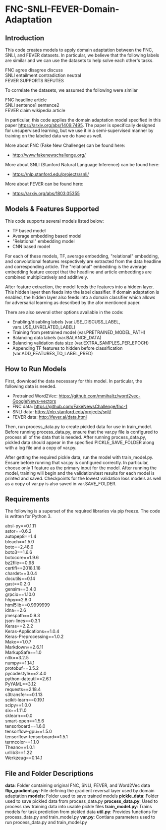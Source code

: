 # FNC-SNLI-FEVER-Domain-Adaptation

## Introduction
This code creates models to apply domain adaptation between the FNC, SNLI,
and FEVER datasets. In particular, we believe that the following labels are 
similar and we can use the datasets to help solve each other's tasks.

FNC     agree       disagree       discuss   
SNLI    entailment  contradiction  neutral   
FEVER   SUPPORTS    REFUTES    

To correlate the datasets, we assumed the following were similar

FNC     headline    article  
SNLI    sentence1   sentence2  
FEVER   claim       wikipedia article  

In particular, this code applies the domain adaptation model specified in
this paper https://arxiv.org/abs/1409.7495. The paper is specifically 
designed for unsupervised learning, but we use it in a semi-supervised
manner by training on the labeled data we do have as well. 

More about FNC (Fake New Challenge) can be found here: 
- http://www.fakenewschallenge.org/  

More about SNLI (Stanford Natural Language Inference) can be found here:
- https://nlp.stanford.edu/projects/snli/  

More about FEVER can be found here:
- https://arxiv.org/abs/1803.05355  

## Models & Features Supported
This code supports several models listed below:  
- TF based model
- Average embedding based model
- "Relational" embedding model
- CNN based model

For each of these models, TF, average embedding, "relational" embedding,
and convolutional features respectively are extracted from the data 
headline and corresponding article. The "relational" embedding is the 
average embedding feature except that the headline and article
embeddings are combined multiplicatively and additively.

After feature extraction, the model feeds the features into a hidden 
layer. This hidden layer then feeds into the label classifier. If 
domain adaptation is enabled, the hidden layer also feeds into a domain
classifier which allows for adversarial learning as described by the afor
mentioned paper.

There are also several other options available in the code:  
 - Enabling/disabling labels (var.USE_DISCUSS_LABEL, vars.USE_UNRELATED_LABEL)  
 - Training from pretrained model (var.PRETRAINED_MODEL_PATH) 
 - Balancing data labels (var.BALANCE_DATA)  
 - Balancing validation data size (var.EXTRA_SAMPLES_PER_EPOCH)
 - Appending TF features to hidden before classification 
   (var.ADD_FEATURES_TO_LABEL_PRED)  

## How to Run Models
First, download the data necessary for this model. In particular, the
following data is needed. 

 - Pretrained Word2Vec: https://github.com/mmihaltz/word2vec-GoogleNews-vectors 
 - FNC data: https://github.com/FakeNewsChallenge/fnc-1
 - SNLI data: https://nlp.stanford.edu/projects/snli/
 - FEVER data: http://fever.ai/data.html

Then, run process_data.py to create pickled data for use in train_model.
Before running process_data.py, ensure that the var.py file is configured to 
process all of the data that is needed. After running process_data.py, 
pickled data should appear in the specified PICKLE_SAVE_FOLDER along with
a log file and a copy of var.py.

After getting the required pickle data, run the model with train_model.py.
Ensure before running that var.py is configured correctly. In particular,
choose only 1 feature as the primary input for the model. After running 
the model, training will begin and the validation/test results for each model
is printed and saved. Checkpoints for the lowest validation loss models as
well as a copy of var.py is also saved in var.SAVE_FOLDER.

## Requirements
The following is a superset of the required libraries via pip freeze. The 
code is written for Python 3.

absl-py==0.1.11  
astor==0.6.2  
autopep8==1.4  
bleach==1.5.0  
boto==2.48.0  
boto3==1.6.6  
botocore==1.9.6  
bz2file==0.98  
certifi==2018.1.18  
chardet==3.0.4  
docutils==0.14  
gast==0.2.0  
gensim==3.4.0  
grpcio==1.10.0  
h5py==2.8.0  
html5lib==0.9999999  
idna==2.6  
jmespath==0.9.3  
json-lines==0.3.1  
Keras==2.2.2  
Keras-Applications==1.0.4  
Keras-Preprocessing==1.0.2  
Mako==1.0.7  
Markdown==2.6.11  
MarkupSafe==1.0  
nltk==3.2.5  
numpy==1.14.1  
protobuf==3.5.2  
pycodestyle==2.4.0  
python-dateutil==2.6.1  
PyYAML==3.12  
requests==2.18.4  
s3transfer==0.1.13  
scikit-learn==0.19.1  
scipy==1.0.0  
six==1.11.0  
sklearn==0.0  
smart-open==1.5.6  
tensorboard==1.6.0  
tensorflow-gpu==1.5.0  
tensorflow-tensorboard==1.5.1  
termcolor==1.1.0  
Theano==1.0.1  
urllib3==1.22  
Werkzeug==0.14.1  

## File and Folder Descriptions
**data**: Folder containing original FNC, SNLI, FEVER, and Word2Vec data
**flip_gradient.py**: File defining the gradient reversal layer used by domain adaptation
**models**: Folder used to save trained models
**pickle_data**: Folder used to save pickled data from process_data.py
**process_data.py**: Used to process raw training data into usable pickle files
**train_model.py**: Trains models for task prediction from pickled data
**util.py**: Provides functions for process_data.py and train_model.py
**var.py**: Contians parameters used to run process_data.py and train_model.py

